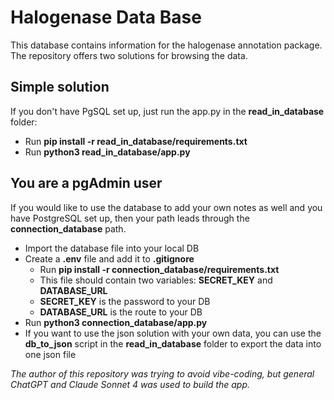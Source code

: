 # Halogenase Data Base

This database contains information for the halogenase annotation package.
The repository offers two solutions for browsing the data.

## Simple solution
If you don't have PgSQL set up, just run the app.py in the **read_in_database** folder:
* Run **pip install -r read_in_database/requirements.txt**
* Run **python3 read_in_database/app.py**

## You are a pgAdmin user
If you would like to use the database to add your own notes as well and you have PostgreSQL set up, then your path leads through the **connection_database** path.

* Import the database file into your local DB
* Create a **.env** file and add it to **.gitignore**
    * Run **pip install -r connection_database/requirements.txt**
    * This file should contain two variables: **SECRET_KEY** and **DATABASE_URL**
    * **SECRET_KEY** is the password to your DB
    * **DATABASE_URL** is the route to your DB
* Run **python3 connection_database/app.py**
* If you want to use the json solution with your own data, you can use the **db_to_json** script in the **read_in_database** folder to export the data into one json file

_The author of this repository was trying to avoid vibe-coding, but general ChatGPT and Claude Sonnet 4 was used to build the app._